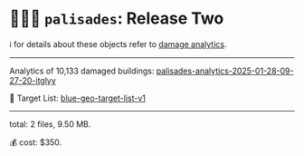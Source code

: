 # 🧑🏽‍🚒 `palisades`: Release Two

ℹ️ for details about these objects refer to [damage analytics](./damage-analytics.md).

---

Analytics of 10,133 damaged buildings: [palisades-analytics-2025-01-28-09-27-20-itglyy](https://kamangir-public.s3.ca-central-1.amazonaws.com/palisades-analytics-2025-01-28-09-27-20-itglyy.tar.gz)

🎯 Target List: [blue-geo-target-list-v1](https://kamangir-public.s3.ca-central-1.amazonaws.com/blue-geo-target-list-v1.tar.gz)

---

total: 2 files, 9.50 MB.

💰 cost: $350.

